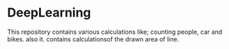 # DeepLearning
This repository contains various calculations like; counting people, car and bikes. also it. contains calculationsof the drawn area of line.
